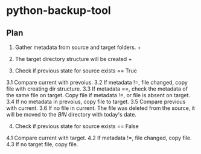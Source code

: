 # python-backup-tool

## Plan

1. Gather metadata from source and target folders. +

2. The target directory structure will be created +

3. Check if previous state for source exists == True

3.1 Compare current with prevoius.
3.2 If metadata !=, file changed, copy file with creating dir structure.
3.3 If metadata ==, check the metadata of the same file on target. Copy file if metadata !=, or file is absent on target.
3.4 If no metadata in prevoius, copy file to target.
3.5 Compare previous with current.
3.6 If no file in current. The file was deleted from the source, it will be moved to the _BIN_ directory with today's date.

4. Check if previous state for source exists == False

4.1 Compare current with target.
4.2 If metadata !=, file changed, copy file.
4.3 If no target file, copy file.